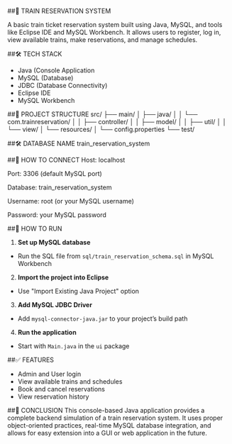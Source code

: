 ##🚆 TRAIN RESERVATION SYSTEM

   A basic train ticket reservation system built using Java, MySQL, and tools like Eclipse IDE and MySQL Workbench. It allows users to register, log in, view available trains, make 
   reservations, and manage schedules.

##🛠️ TECH STACK
   - Java (Console Application
   - MySQL (Database)
   - JDBC (Database Connectivity)
   - Eclipse IDE
   - MySQL Workbench

   
##📁 PROJECT STRUCTURE
             src/
             ├── main/
             │    ├── java/
             │    │    └── com.trainreservation/
             │    │         ├── controller/
             │    │         ├── model/
             │    │         ├── util/
             │    │         └── view/
             │    └── resources/
             │         └── config.properties
             └── test/
             
##🛠  DATABASE NAME
   train_reservation_system

##🔌 HOW TO CONNECT
  Host: localhost

 Port: 3306 (default MySQL port)

 Database: train_reservation_system

 Username: root (or your MySQL username)

 Password: your MySQL password

    
##🚀 HOW TO RUN

  1. **Set up MySQL database**
   - Run the SQL file from `sql/train_reservation_schema.sql` in MySQL Workbench

  2. **Import the project into Eclipse**
   - Use "Import Existing Java Project" option

  3. **Add MySQL JDBC Driver**
   - Add `mysql-connector-java.jar` to your project’s build path

  4. **Run the application**
   - Start with `Main.java` in the `ui` package
     

##✅ FEATURES
  - Admin and User login
  - View available trains and schedules
  - Book and cancel reservations
  - View reservation history

##📝 CONCLUSION
    This console-based Java application provides a complete backend simulation of a train reservation system. It uses proper object-oriented practices, real-time MySQL database 
    integration, and allows for easy extension into a GUI or web application in the future.







